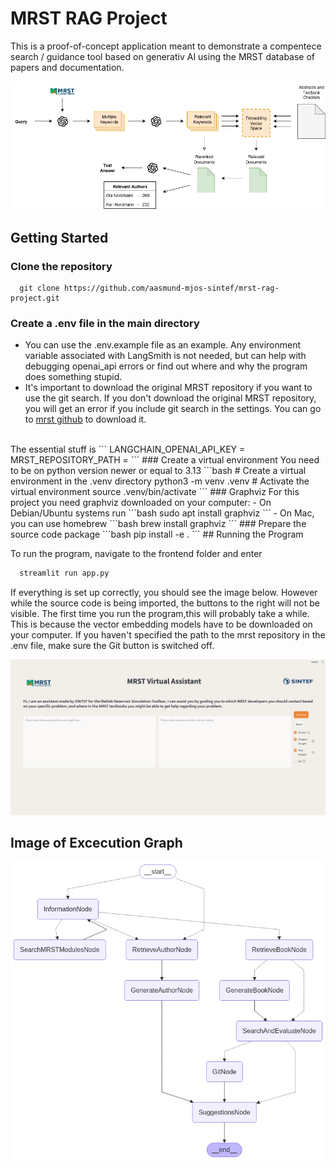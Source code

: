 # MRST RAG Project

This is a proof-of-concept application meant to demonstrate a compentece search / guidance tool based on generativ AI using the MRST database of papers and documentation.

![RAG pipeline](images/pipeline.png)

## Getting Started

### Clone the repository 
```
  git clone https://github.com/aasmund-mjos-sintef/mrst-rag-project.git
```
### Create a .env file in the main directory
- You can use the .env.example file as an example. Any environment variable associated with LangSmith is not needed, but can help with debugging openai_api errors or find out where and why the program does something stupid.
- It's important to download the original MRST repository if you want to use the git search. If you don't download the original MRST repository, you will get an error if you include git search in the settings. You can go to [mrst github](https://github.com/SINTEF-AppliedCompSci/MRST) to download it.  
<br>
The essential stuff is  
```
  LANGCHAIN_OPENAI_API_KEY = <your_openai_api_key>  
  MRST_REPOSITORY_PATH = <full_path_to_downloaded_mrst_repository>
```  
### Create a virtual environment
You need to be on python version newer or equal to 3.13
```bash
  # Create a virtual environment in the .venv directory
  python3 -m venv .venv
  # Activate the virtual environment
  source .venv/bin/activate
```  
### Graphviz
For this project you need graphviz downloaded on your computer:  
- On Debian/Ubuntu systems run  
```bash
  sudo apt install graphviz
```   
- On Mac, you can use homebrew  
```bash
  brew install graphviz
```  
### Prepare the source code package  
```bash
  pip install -e .
```  
## Running the Program

To run the program, navigate to the frontend folder and enter
```bash
  streamlit run app.py
```  

If everything is set up correctly, you should see the image below. However while the source code is being imported, the buttons to the right will not be visible. The first time you run the program,this will probably take a while. This is because the vector embedding models have to be downloaded on your computer. If you haven't specified the path to the mrst repository in the .env file, make sure the Git button is switched off.

![Example Image](images/app_loaded.png)

## Image of Excecution Graph

![Excecution Graph](images/graph_vizualization.png)

